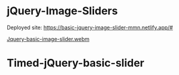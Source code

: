 # jQuery-Image-Sliders

Deployed site: https://basic-jquery-image-slider-mmn.netlify.app/#

[Jquery-basic-image-slider.webm](https://github.com/Mohanad-Nassar/jQuery-Image-Sliders/assets/127761857/c0655e47-1c8c-4ba2-bc7e-9f41a2d77589)
# Timed-jQuery-basic-slider
